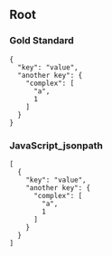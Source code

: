 ## Root

###  Gold Standard

    {
      "key": "value",
      "another key": {
        "complex": [
          "a",
          1
        ]
      }
    }

### JavaScript_jsonpath

    [
      {
        "key": "value",
        "another key": {
          "complex": [
            "a",
            1
          ]
        }
      }
    ]

